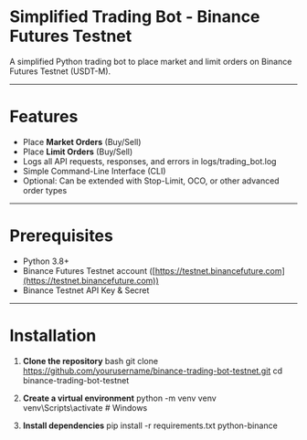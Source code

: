 # Simplified Trading Bot - Binance Futures Testnet

A simplified Python trading bot to place market and limit orders on Binance Futures Testnet (USDT-M).  

---

# Features

- Place **Market Orders** (Buy/Sell)
- Place **Limit Orders** (Buy/Sell)
- Logs all API requests, responses, and errors in logs/trading_bot.log
- Simple Command-Line Interface (CLI)
- Optional: Can be extended with Stop-Limit, OCO, or other advanced order types

---

# Prerequisites

- Python 3.8+
- Binance Futures Testnet account ([https://testnet.binancefuture.com](https://testnet.binancefuture.com))
- Binance Testnet API Key & Secret

---

# Installation

1. **Clone the repository**
bash
git clone https://github.com/yourusername/binance-trading-bot-testnet.git
cd binance-trading-bot-testnet

2. **Create a virtual environment**
python -m venv venv
venv\Scripts\activate          # Windows

3. **Install dependencies**
pip install -r requirements.txt
python-binance

